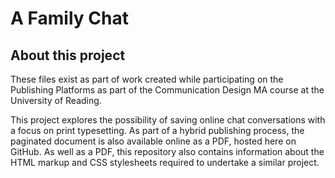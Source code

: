 # A Family Chat

## About this project
These files exist as part of work created while participating on the Publishing Platforms as part of the Communication Design MA course at the University of Reading.

This project explores the possibility of saving online chat conversations with a focus on print typesetting. As part of a hybrid publishing process, the paginated document is also available online as a PDF, hosted here on GitHub. As well as a PDF, this repository also contains information about the HTML markup and CSS stylesheets required to undertake a similar project.

